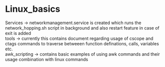 # Linux_basics
Services -> networkmanagement.service is created which runs the network_hopping.sh script in background and also restart feature in case of exit is added <br>
tools -> currently this contains document regarding usage of cscope and ctags commands to traverse betweeen function definations, calls, variables etc.  
awk_scripting -> contains basic examples of using awk commands and their usage combination with linux commands

